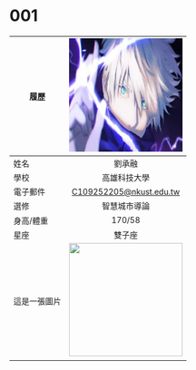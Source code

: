 # 001
|      履歷        |<img src="https://github.com/jung0523/001/blob/main/001.jpg" width=200 height=200/>|
| ---------------- |:-----------------------------:|
| 姓名             | 劉承融                  |
| 學校             | 高雄科技大學                  |
| 電子郵件         | C109252205@nkust.edu.tw          |
| 選修             | 智慧城市導論                  |
| 身高/體重         |170/58 |
| 星座             | 雙子座                  |
| 這是一張圖片      |<img src="http://s05.calm9.com/qrcode/2024-04/CZSPNQISQE.png" width=200 height=200/>|
